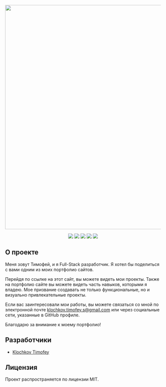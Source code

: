 <p align="center">
      <img src="https://i.ibb.co/PT6m0DZ/klochkovtimofey-github-io-my-portfolio.png" width="726">
</p>

<p align="center">
      <img src="https://shields.microej.com/badge/HTML-v5.3-8A2BE2" />
      <img src="https://shields.microej.com/badge/CSS-v92-00BFFF" />
      <img src="https://shields.microej.com/badge/JavaScript-ES6-FFEF00" />
      <img src="https://shields.microej.com/badge/PHP-v8.2-4169E1" />
      <img src="https://shields.microej.com/badge/License-MIT-7FFF00" />
</p>

## О проекте

Меня зовут Тимофей, и я Full-Stack разработчик. Я хотел бы поделиться с вами одним из моих портфолио сайтов.

Перейдя по ссылке на этот сайт, вы можете видеть мои проекты. Также на портфолио сайте вы можете видеть часть навыков, которыми я владею. Мое призвание создавать не только функциональные, но и визуально привлекательные проекты. 

Если вас заинтересовали мои работы, вы можете связаться со мной по электронной почте klochkov.timofey.s@gmail.com или через социальные сети, указанные в GitHub профиле.

Благодарю за внимание к моему портфолио!

## Разработчики

- [Klochkov Timofey](https://github.com/KlochkovTimofey)

## Лицензия

Проект распространяется по лицензии MIT.
